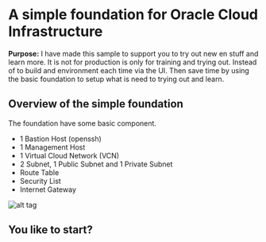 # A simple foundation for Oracle Cloud Infrastructure
**Purpose:** 
I have made this sample to support you to try out new en stuff and learn more. It is not for production is only for training and trying out. 
Instead of to build and environment each time via the UI. Then save time by using the basic foundation to setup what is need to trying out and learn.

## Overview of the simple foundation
The foundation have some basic component.
* 1 Bastion Host (openssh)
* 1 Management Host
* 1 Virtual Cloud Network (VCN)
* 2 Subnet, 1 Public Subnet and 1 Private Subnet
* Route Table
* Security List
* Internet Gateway

![alt tag](http://www.biks.net/wp-content/uploads/2018/06/oci_demo_env-1.png "Overview")

## You like to start?